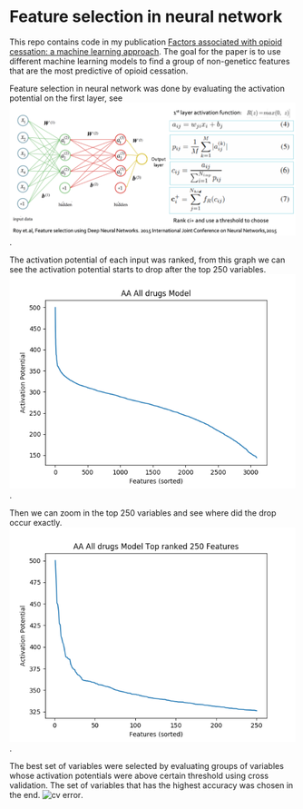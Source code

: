 # Feature selection in neural network

This repo contains code in my publication [Factors associated with opioid cessation: a machine learning approach](https://www.biorxiv.org/content/10.1101/734889v1). The goal for the paper is to use different machine learning models to find a group of non-geneticc features that are the most predictive of opioid cessation.


Feature selection in neural network was done by evaluating the activation potential on the first layer, see ![Neural network](NN_basic.png).

The activation potential of each input was ranked, from this graph we can see the activation potential starts to drop after the top 250 variables. ![activation potential](plots/aa_all_drug_action_potential_graph.png).

Then we can zoom in the top 250 variables and see where did the drop occur exactly. ![activation potential zoom in](plots/aa_all_drug_action_potential_graph_zoomed_in.png).

The best set of variables were selected by evaluating groups of variables whose activation potentials were above certain threshold using cross validation. The set of variables that has the highest accuracy was chosen in the end. ![cv error](aa_all_drug_training_and_val_weighted_f1.png). 
